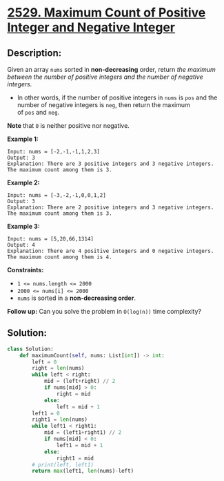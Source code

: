 # [2529. Maximum Count of Positive Integer and Negative Integer](https://leetcode.com/problems/maximum-count-of-positive-integer-and-negative-integer/description/?envType=daily-question&envId=2025-03-12)

## Description:

Given an array `nums` sorted in **non-decreasing** order, return *the maximum between the number of positive integers and the number of negative integers.*

- In other words, if the number of positive integers in `nums` is `pos` and the number of negative integers is `neg`, then return the maximum of `pos` and `neg`.

**Note** that `0` is neither positive nor negative.

**Example 1:**

```
Input: nums = [-2,-1,-1,1,2,3]
Output: 3
Explanation: There are 3 positive integers and 3 negative integers. The maximum count among them is 3.

```

**Example 2:**

```
Input: nums = [-3,-2,-1,0,0,1,2]
Output: 3
Explanation: There are 2 positive integers and 3 negative integers. The maximum count among them is 3.

```

**Example 3:**

```
Input: nums = [5,20,66,1314]
Output: 4
Explanation: There are 4 positive integers and 0 negative integers. The maximum count among them is 4.

```

**Constraints:**

- `1 <= nums.length <= 2000`
- `2000 <= nums[i] <= 2000`
- `nums` is sorted in a **non-decreasing order**.

**Follow up:** Can you solve the problem in `O(log(n))` time complexity?



## Solution:

```python
class Solution:
    def maximumCount(self, nums: List[int]) -> int:
        left = 0
        right = len(nums)
        while left < right:
            mid = (left+right) // 2
            if nums[mid] > 0:
                right = mid
            else:
                left = mid + 1
        left1 = 0
        right1 = len(nums)
        while left1 < right1:
            mid = (left1+right1) // 2
            if nums[mid] < 0:
                left1 = mid + 1
            else:
                right1 = mid
        # print(left, left1)
        return max(left1, len(nums)-left)
```








